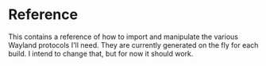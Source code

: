 # Reference
This contains a reference of how to import and manipulate the various Wayland protocols I'll need.
They are currently generated on the fly for each build. I intend to change that, but for now it should work.
